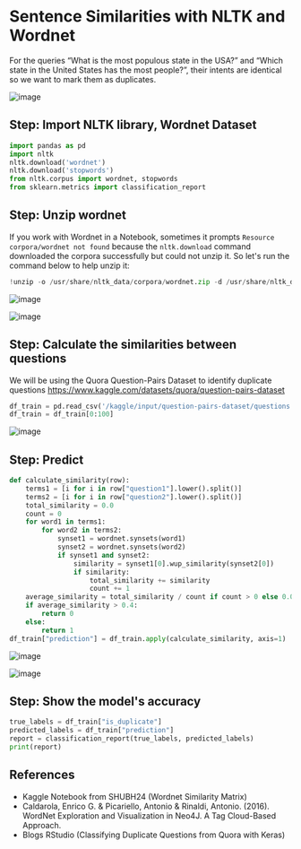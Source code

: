# Sentence Similarities with NLTK and Wordnet

For the queries “What is the most populous state in the USA?” and “Which state in the United States has the most people?”, their intents are identical so we want to mark them as duplicates.

![image](https://github.com/hughiephan/DPL/assets/16631121/7102673c-3e1f-41dc-a7d1-b0f4f7d29b58)

## Step: Import NLTK library, Wordnet Dataset
```python
import pandas as pd
import nltk
nltk.download('wordnet')
nltk.download('stopwords')
from nltk.corpus import wordnet, stopwords
from sklearn.metrics import classification_report
```

## Step: Unzip wordnet
If you work with Wordnet in a Notebook, sometimes it prompts `Resource corpora/wordnet not found` because the `nltk.download` command downloaded the corpora successfully but could not unzip it. So let's run the command below to help unzip it:

```python
!unzip -o /usr/share/nltk_data/corpora/wordnet.zip -d /usr/share/nltk_data/corpora/
```
![image](https://github.com/hughiephan/DPL/assets/16631121/4cf5b187-77d1-4aba-a4f9-62992442f357)

![image](https://github.com/hughiephan/DPL/assets/16631121/e0ddbe09-f4e3-4116-9563-25926ee4411d)

## Step: Calculate the similarities between questions
We will be using the Quora Question-Pairs Dataset to identify duplicate questions https://www.kaggle.com/datasets/quora/question-pairs-dataset
```python
df_train = pd.read_csv('/kaggle/input/question-pairs-dataset/questions.csv')
df_train = df_train[0:100]
```

![image](https://github.com/hughiephan/DPL/assets/16631121/503d7e27-6b41-452b-87aa-6f0efd631e5d)

## Step: Predict 
```python
def calculate_similarity(row):
    terms1 = [i for i in row["question1"].lower().split()]
    terms2 = [i for i in row["question2"].lower().split()]
    total_similarity = 0.0
    count = 0
    for word1 in terms1:
        for word2 in terms2:
            synset1 = wordnet.synsets(word1)
            synset2 = wordnet.synsets(word2)
            if synset1 and synset2:
                similarity = synset1[0].wup_similarity(synset2[0])
                if similarity:
                    total_similarity += similarity
                    count += 1
    average_similarity = total_similarity / count if count > 0 else 0.0
    if average_similarity > 0.4:
        return 0
    else:
        return 1
df_train["prediction"] = df_train.apply(calculate_similarity, axis=1)
```

![image](https://github.com/hughiephan/DPL/assets/16631121/426679d0-d3c6-4e8f-8d0a-34fdc6c8dc4a)

![image](https://github.com/hughiephan/DPL/assets/16631121/8b7a8ec5-b282-45b8-86f1-ceeb1e6a82c8)

## Step: Show the model's accuracy
```python
true_labels = df_train["is_duplicate"]
predicted_labels = df_train["prediction"]
report = classification_report(true_labels, predicted_labels)
print(report)
```

## References
- Kaggle Notebook from SHUBH24 (Wordnet Similarity Matrix)
- Caldarola, Enrico G. & Picariello, Antonio & Rinaldi, Antonio. (2016). WordNet Exploration and Visualization in Neo4J. A Tag Cloud-Based Approach.
- Blogs RStudio (Classifying Duplicate Questions from Quora with Keras)
